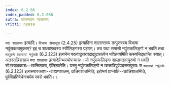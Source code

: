 ```yaml
---
index: 6.2.86
index_padded: 6.2.086
sutra: छात्त्र्यादयः शालायाम्
vritti: nyasa

---
```

`यदा शालान्तः` इत्यादि। `विभाषा सेनासुरा` (2.4.25) इत्यादिना शालान्तस्य तत्पुरुषस्य विभाषा नपुंसकत्वमुक्तम्? इह च शालाशब्दस्य स्त्रीलिङ्गस्य ग्रहणम्। तत्र यथा समासो नपुंसकलिङ्गो न भवति तथा `तत्पुरुषे शालायां नपुंसके` (6.2.123) इत्यनेन परत्वादुत्तरपदाद्युदात्तत्वेन भवितव्यमिति कस्यचिद्भ्रान्तिः स्यात्। अतस्तन्निरासाय `यदा शालान्तः` इत्यादेर्ग्रन्थस्योपन्यासः। यो नपुंसकलिङ्गः शालान्ततत्पुरुषो न भवति सोऽस्यावकाशः--छात्त्रिशाला, ऐलिशालेति। यस्तु नपुंसकलिङ्गो न छात्त्रादिपूर्वपदस्तत्पुरुषः स `शालायां नपुंसके` (6.2.123) इत्यस्यावकाशः--ब्राह्मणशालम्, क्षत्त्रियशालमिति; इहोभयं प्राप्नोति--छात्त्रिशालमिति, पूर्वविप्रतिषेधेनायमेव स्वरो भवति।।